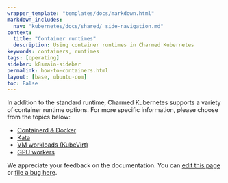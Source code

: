 ```yaml
---
wrapper_template: "templates/docs/markdown.html"
markdown_includes:
  nav: "kubernetes/docs/shared/_side-navigation.md"
context:
  title: "Container runtimes"
  description: Using container runtimes in Charmed Kubernetes
keywords: containers, runtimes
tags: [operating]
sidebar: k8smain-sidebar
permalink: how-to-containers.html
layout: [base, ubuntu-com]
toc: False
---
```


In addition to the standard runtime, Charmed Kubernetes supports a variety of container runtime options. For more specific information, please choose from the topics below:

- [Containerd & Docker](/kubernetes/docs/container-runtime)
- [Kata](/kubernetes/docs/kata)
- [VM workloads (KubeVirt)](/kubernetes/docs/kubevirt)
- [GPU workers](/kubernetes/docs/gpu-workers)


<!-- FEEDBACK -->
<div class="p-notification--information">
  <div class="p-notification__content">
    <p class="p-notification__message">We appreciate your feedback on the documentation. You can
    <a href="https://github.com/charmed-kubernetes/kubernetes-docs/edit/main/pages/k8s/how-to-containers.md" >edit this page</a>
    or
    <a href="https://github.com/charmed-kubernetes/kubernetes-docs/issues/new" >file a bug here</a>.</p>
  </div>
</div>